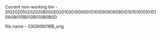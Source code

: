 Current non-working bin - 010202010202020B000E0201030100000101010909090901010101010101010A0B010B010B010B0B0D

file name - 03G906016B_orig